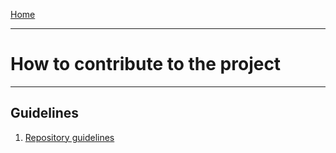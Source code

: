 [Home](https://github.com/acg-team/ProPIP/wiki/ProPIP:-Progressive-Multiple-Sequence-Alignment-with-Poisson-Indel-Process.md)

---
#  How to contribute to the project
---

## Guidelines

1. [Repository guidelines](Development_RepositoryGuidelines.md)

